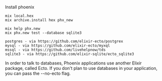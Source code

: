 Install phoenix

```
mix local.hex
mix archive.install hex phx_new
```
```
mix help phx.new
mix phx.new test --database sqlite3
```
```
postgres - via https://github.com/elixir-ecto/postgrex
mysql - via https://github.com/elixir-ecto/myxql
mssql - via https://github.com/livehelpnow/tds
sqlite3 - via https://github.com/elixir-sqlite/ecto_sqlite3
```
In order to talk to databases, Phoenix applications use another Elixir package, called Ecto.
If you don't plan to use databases in your application, you can pass the --no-ecto flag.
